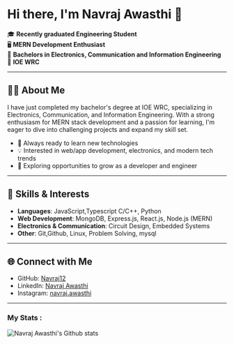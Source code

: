 # Hi there, I'm Navraj Awasthi 👋

🎓 **Recently graduated Engineering Student**  
🖥️ **MERN Development Enthusiast**  
📡 **Bachelors in Electronics, Communication and Information Engineering**  
🏫 **IOE WRC**

---

## 👨‍💻 About Me

I have just completed my bachelor's degree at IOE WRC, specializing in Electronics, Communication, and Information Engineering. With a strong enthusiasm for MERN stack development and a passion for learning, I'm eager to dive into challenging projects and expand my skill set.

- 🔭 Always ready to learn new technologies
- 💡 Interested in web/app development, electronics, and modern tech trends
- 🌱 Exploring opportunities to grow as a developer and engineer

---

## 🚀 Skills & Interests

- **Languages**: JavaScript,Typescript C/C++, Python
- **Web Development**: MongoDB, Express.js, React.js, Node.js (MERN)
- **Electronics & Communication**: Circuit Design, Embedded Systems
- **Other**: Git,Github, Linux, Problem Solving, mysql

---

## 🌐 Connect with Me

- GitHub: [Navraj12](https://github.com/Navraj12)
- LinkedIn: [Navraj Awasthi](https://www.linkedin.com/in/navraj-awasthi-b156a5261/)
- Instagram: [navraj.awasthi](https://www.instagram.com/navraj.awasthi/)

---
<!--
**Navraj12/Navraj12** is a ✨ _special_ ✨ repository because its `README.md` (this file) appears on your GitHub profile.
-->


### My Stats :<br/>
<img src="https://komarev.com/ghpvc/?username=Navraj12&style=flat-square&color=blue" alt=""/><br/>
![Navraj Awasthi's Github stats](https://github-readme-stats.vercel.app/api?username=Navraj12&show_icons=true&theme=radical&count_private=true)







